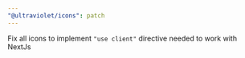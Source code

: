```yaml
---
"@ultraviolet/icons": patch
---
```


Fix all icons to implement `"use client"` directive needed to work with NextJs
